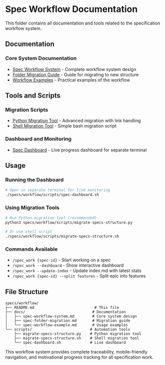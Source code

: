 # Spec Workflow Documentation

This folder contains all documentation and tools related to the specification workflow system.

## Documentation

### Core System Documentation

- [Spec Workflow System](docs/spec-workflow-system.md) - Complete workflow system design
- [Folder Migration Guide](docs/spec-folder-migration.md) - Guide for migrating to new structure
- [Workflow Examples](docs/spec-workflow-example.md) - Practical examples of the workflow

## Tools and Scripts

### Migration Scripts

- [Python Migration Tool](scripts/migrate-specs-structure.py) - Advanced migration with link handling
- [Shell Migration Tool](scripts/migrate-specs-structure.sh) - Simple bash migration script

### Dashboard and Monitoring

- [Spec Dashboard](scripts/spec-dashboard.sh) - Live progress dashboard for separate terminal

## Usage

### Running the Dashboard

```bash
# Open in separate terminal for live monitoring
./specs/workflow/scripts/spec-dashboard.sh
```

### Using Migration Tools

```bash
# Run Python migration tool (recommended)
python3 specs/workflow/scripts/migrate-specs-structure.py

# Or use shell script
./specs/workflow/scripts/migrate-specs-structure.sh
```

### Commands Available

- `/spec_work {spec-id}` - Start working on a spec
- `/spec_work --dashboard` - Show interactive dashboard
- `/spec_work --update-index` - Update index.md with latest stats
- `/spec_work {spec-id} --split features` - Split epic into features

## File Structure

```
specs/workflow/
├── README.md                           # This file
├── docs/                              # Documentation
│   ├── spec-workflow-system.md        # Core system design
│   ├── spec-folder-migration.md       # Migration guide
│   └── spec-workflow-example.md       # Usage examples
└── scripts/                          # Automation tools
    ├── migrate-specs-structure.py    # Python migration tool
    ├── migrate-specs-structure.sh    # Shell migration tool
    └── spec-dashboard.sh             # Live dashboard
```

This workflow system provides complete traceability, mobile-friendly navigation, and motivational progress tracking for all specification work.

